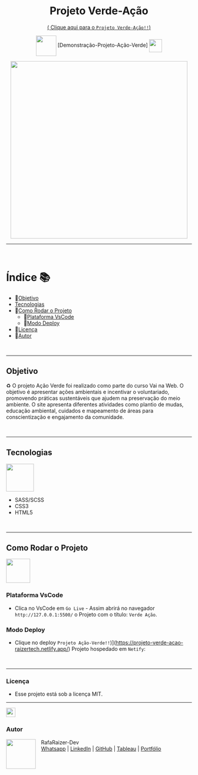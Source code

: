<div align="center">

# Projeto Verde-Ação

[( Clique aqui para o `Projeto Verde-Ação!!`)](https://projeto-verde-acao-raizertech.netlify.app/)

<img src="https://media.giphy.com/media/3zSF3Gnr7cxMbi6WoP/giphy.gif" align="center" height="55" width="55" /> [Demonstração-Projeto-Ação-Verde] <img src="https://media.giphy.com/media/E5DzZsofmgxc9wjbhX/giphy.gif" align="center" height="35" width="35" />

<img height="480em" src="./assets/imagem-verde-acao-readme.gif" align="center" />

</div>

***

<br>

# Índice 📚
- 🔹[Objetivo](#objetivo)
- [Tecnologias](#tecnologias)
- 🔹[Como Rodar o Projeto](#como-rodar-o-projeto)
  - 🔹[Plataforma VsCode](#plataforma-vscode)
  - 🔹[Modo Deploy](#modo-deploy)
- 🔹[Licença](#licença)
- 🔹[Autor](#autor)

<br>

***

## Objetivo

♻️ O projeto Ação Verde foi realizado como parte do curso Vai na Web. O objetivo é apresentar ações ambientais e incentivar o voluntariado, promovendo práticas sustentáveis que ajudem na preservação do meio ambiente. O site apresenta diferentes atividades como plantio de mudas, educação ambiental, cuidados e mapeamento de áreas para conscientização e engajamento da comunidade.

<br>

***

## Tecnologias

<img src="https://media.giphy.com/media/iT138SodaACo9LImgi/giphy.gif" align="center" height="75" width="75" />  

- SASS/SCSS
- CSS3
- HTML5

<br>

***

## Como Rodar o Projeto

<img src="https://media.giphy.com/media/u2pmTWUi0MXjyrMaVj/giphy.gif" align="center" height="65" width="65" />  

### Plataforma VsCode

- Clica no VsCode em ```Go Live``` - Assim abrirá no navegador ```http://127.0.0.1:5500/``` o Projeto com o título: `Verde Ação`. 

### Modo Deploy

- Clique no deploy `Projeto Ação-Verde!!`)](https://projeto-verde-acao-raizertech.netlify.app/) Projeto hospedado em ```Netify```:

<br>

***

### Licença

- Esse projeto está sob a licença MIT.

***

<img src="https://media.giphy.com/media/ImmvDZ2c9xPR8gDvHV/giphy.gif" align="center" height="25" width="25" />  

### Autor

<p>
  <img align="left" margin="10" width="80" src="https://avatars.githubusercontent.com/u/87991807?v=4" />
  <p>&nbsp;&nbsp;&nbsp;RafaRaizer-Dev<br>
  &nbsp;&nbsp;&nbsp;<a href="https://api.whatsapp.com/send/?phone=47999327137">Whatsapp</a> | <a href="https://www.linkedin.com/in/raizer-rafael/">LinkedIn</a> | <a href="https://github.com/RaizerTechDev">GitHub</a> | <a href="https://public.tableau.com/app/profile/rafael.raizer">Tableau</a> | <a href="https://raizertechdev-portfolio.netlify.app/">Portfólio</a>  
  </p>
</p>
